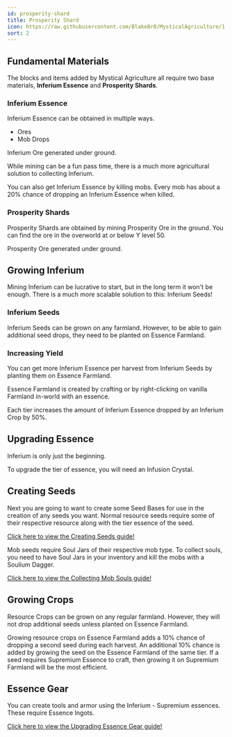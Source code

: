 ```yaml
---
id: prosperity-shard
title: Prosperity Shard
icon: https://raw.githubusercontent.com/BlakeBr0/MysticalAgriculture/1.19.3/src/main/resources/assets/mysticalagriculture/textures/item/prosperity_shard.png
sort: 2
---
```


## Fundamental Materials
The blocks and items added by Mystical Agriculture all require two base materials, **Inferium Essence** and **Prosperity Shards**.

### Inferium Essence
Inferium Essence can be obtained in multiple ways.
- Ores
- Mob Drops

<text-image src="/img/guides/mysticalagriculture/gameplay-getting-started-1.png">
  Inferium Ore generated under ground.
</text-image>

While mining can be a fun pass time, there is a much more agricultural solution to collecting Inferium. 

You can also get Inferium Essence by killing mobs. Every mob has about a 20% chance of dropping an Inferium Essence when killed.

### Prosperity Shards
Prosperity Shards are obtained by mining Prosperity Ore in the ground. You can find the ore in the overworld at or below 
Y level 50.

<text-image src="/img/guides/mysticalagriculture/gameplay-getting-started-2.png">
  Prosperity Ore generated under ground.
</text-image>

## Growing Inferium
Mining Inferium can be lucrative to start, but in the long term it won't be enough. There is a much more scalable
solution to this: Inferium Seeds!

### Inferium Seeds
Inferium Seeds can be grown on any farmland. However, to be able to gain additional seed drops, they need to be planted on Essence Farmland.

### Increasing Yield
You can get more Inferium Essence per harvest from Inferium Seeds by planting them on Essence Farmland.

Essence Farmland is created by crafting or by right-clicking on vanilla Farmland in-world with an essence.

Each tier increases the amount of Inferium Essence dropped by an Inferium Crop by 50%.

## Upgrading Essence
Inferium is only just the beginning. 

To upgrade the tier of essence, you will need an Infusion Crystal.

## Creating Seeds
Next you are going to want to create some Seed Bases for use in the creation of any seeds you want.
Normal resource seeds require some of their respective resource along with the tier essence of the seed.

[Click here to view the Creating Seeds guide!](/guides/mysticalagriculture/gameplay/creating-seeds)

Mob seeds require Soul Jars of their respective mob type. To collect souls, you need to have Soul Jars in your inventory and kill the mobs with a Soulium Dagger.

[Click here to view the Collecting Mob Souls guide!](/guides/mysticalagriculture/gameplay/collecting-mob-souls)

## Growing Crops
Resource Crops can be grown on any regular farmland. However, they will not drop additional seeds unless planted on Essence Farmland.

Growing resource crops on Essence Farmland adds a 10% chance of dropping a second seed during each harvest. An additional 10% chance is added by growing the seed on the Essence Farmland of the same tier. If a seed requires Supremium Essence to craft, then growing it on Supremium Farmland will be the most efficient.

## Essence Gear
You can create tools and armor using the Inferium - Supremium essences.
These require Essence Ingots.

[Click here to view the Upgrading Essence Gear guide!](/guides/mysticalagriculture/gameplay/upgrading-essence-gear)
